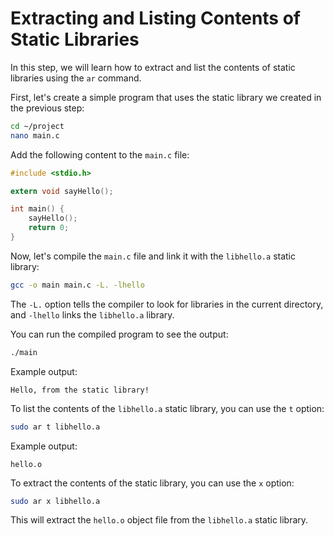 # Extracting and Listing Contents of Static Libraries

In this step, we will learn how to extract and list the contents of static libraries using the `ar` command.

First, let's create a simple program that uses the static library we created in the previous step:

```bash
cd ~/project
nano main.c
```

Add the following content to the `main.c` file:

```c
#include <stdio.h>

extern void sayHello();

int main() {
    sayHello();
    return 0;
}
```

Now, let's compile the `main.c` file and link it with the `libhello.a` static library:

```bash
gcc -o main main.c -L. -lhello
```

The `-L.` option tells the compiler to look for libraries in the current directory, and `-lhello` links the `libhello.a` library.

You can run the compiled program to see the output:

```bash
./main
```

Example output:

```
Hello, from the static library!
```

To list the contents of the `libhello.a` static library, you can use the `t` option:

```bash
sudo ar t libhello.a
```

Example output:

```
hello.o
```

To extract the contents of the static library, you can use the `x` option:

```bash
sudo ar x libhello.a
```

This will extract the `hello.o` object file from the `libhello.a` static library.
